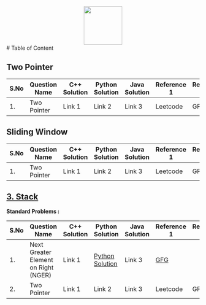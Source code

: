 <div id="header" align="center">
  <img src="https://pixabay.com/images/id-1280538/" width="100"/>
</div>
# Table of Content

## Two Pointer

|S.No|Question Name|C++ Solution|Python Solution|Java Solution|Reference 1|Reference 2|Reference 3|
|---|---|---|---|---|---|---|---|
|1.|Two Pointer|Link 1|Link 2|Link 3|Leetcode|GFG||

## Sliding Window

|S.No|Question Name|C++ Solution|Python Solution|Java Solution|Reference 1|Reference 2|Reference 3|
|---|---|---|---|---|---|---|---|
|1.|Two Pointer|Link 1|Link 2|Link 3|Leetcode|GFG||

## [3. Stack](3-Stack/)

**Standard Problems :**

|S.No|Question Name|C++ Solution|Python Solution|Java Solution|Reference 1|Reference 2|Reference 3|
|---|---|---|---|---|---|---|---|
|1.|Next Greater Element on Right (NGER)|Link 1|[Python Solution](3-Stack/1-Next_Greater_Element_Right.md)|Link 3|[GFG](https://practice.geeksforgeeks.org/problems/next-larger-element-1587115620/1)|||
|2.|Two Pointer|Link 1|Link 2|Link 3|Leetcode|GFG||
